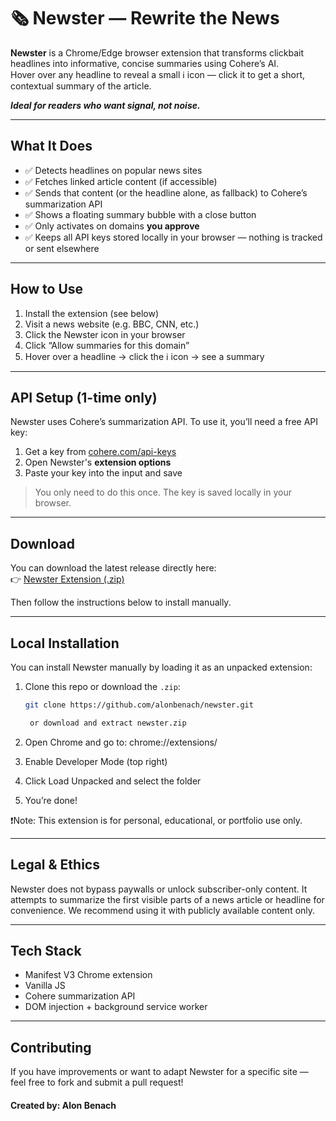 # 🗞️ Newster — Rewrite the News

**Newster** is a Chrome/Edge browser extension that transforms clickbait headlines into informative, concise summaries using Cohere’s AI.  
Hover over any headline to reveal a small ℹ️ icon — click it to get a short, contextual summary of the article.

***Ideal for readers who want signal, not noise.***

---

## What It Does

- ✅ Detects headlines on popular news sites
- ✅ Fetches linked article content (if accessible)
- ✅ Sends that content (or the headline alone, as fallback) to Cohere’s summarization API
- ✅ Shows a floating summary bubble with a close button
- ✅ Only activates on domains **you approve**
- ✅ Keeps all API keys stored locally in your browser — nothing is tracked or sent elsewhere

---

## How to Use

1. Install the extension (see below)
2. Visit a news website (e.g. BBC, CNN, etc.)
3. Click the Newster icon in your browser
4. Click “Allow summaries for this domain”
5. Hover over a headline → click the ℹ️ icon → see a summary

---

## API Setup (1-time only)

Newster uses Cohere’s summarization API. To use it, you’ll need a free API key:

1. Get a key from [cohere.com/api-keys](https://dashboard.cohere.com/api-keys)
2. Open Newster's **extension options**
3. Paste your key into the input and save

> You only need to do this once. The key is saved locally in your browser.

---

## Download

You can download the latest release directly here:  
👉 [Newster Extension (.zip)](https://github.com/alonbenach/newster/releases/latest)

Then follow the instructions below to install manually.

---

## Local Installation

You can install Newster manually by loading it as an unpacked extension:

1. Clone this repo or download the `.zip`:
   ```bash
   git clone https://github.com/alonbenach/newster.git

    or download and extract newster.zip

2. Open Chrome and go to: chrome://extensions/

3. Enable Developer Mode (top right)

4. Click Load Unpacked and select the folder

5. You’re done!

❗Note: This extension is for personal, educational, or portfolio use only.

---

## Legal & Ethics

Newster does not bypass paywalls or unlock subscriber-only content.
It attempts to summarize the first visible parts of a news article or headline for convenience.
We recommend using it with publicly available content only.

---

## Tech Stack

* Manifest V3 Chrome extension
* Vanilla JS
* Cohere summarization API
* DOM injection + background service worker

---

## Contributing
If you have improvements or want to adapt Newster for a specific site — feel free to fork and submit a pull request!



#### Created by: Alon Benach
